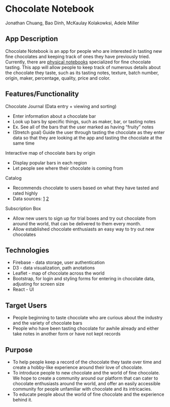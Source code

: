 # Chocolate Notebook
Jonathan Chuang, Bao Dinh, McKaulay Kolakowksi, Adele Miller

## App Description
Chocolate Notebook is an app for people who are interested in 
tasting new fine chocolates and keeping track of ones they 
have previously tried. Currently, there are
[physical notebooks](https://www.barnesandnoble.com/p/home-gift-moleskine-passion-journal-chocolate-5x825/23922814/2676593183543?st=PLA&sid=BNB_DRS_Core+Catch-All,+Low_00000000&2sid=Google_&sourceId=PLGoP79700&gclid=Cj0KCQiAl8rQBRDrARIsAEW_To-f9FR4-YOULLv9QY9BObx99GP4XukLL7jcSKCUOI0roFgt6l-qDVkaAusAEALw_wcB)
specialized for fine chocolate tasting. This app will allow people 
to keep track of numerous details about the chocolate they taste, 
such as its tasting notes, texture, batch number, origin, maker, 
percentage, quality, price and color.


## Features/Functionality
Chocolate Journal (Data entry + viewing and sorting)
* Enter information about a chocolate bar
* Look up bars by specific things, such as maker, bar, or tasting notes
* Ex. See all of the bars that the user marked as having “fruity” notes
* (Stretch goal) Guide the user through tasting the chocolate as they enter data so that they are looking at the app and tasting the chocolate at the same time

Interactive map of chocolate bars by origin
* Display popular bars in each region
* Let people see where their chocolate is coming from

Catalog
* Recommends chocolate to users based on what they have tasted and rated highly
* Data sources: [1](http://flavorsofcacao.com/chocolate_database.html) [2](https://public.opendatasoft.com/explore/dataset/chocolate-bars/)

Subscription Box
* Allow new users to sign up for trial boxes and try out chocolate from around the world, that can be delivered to them every month.
* Allow established chocolate enthusiasts an easy way to try out new chocolates



## Technologies
* Firebase - data storage, user authentication
* D3 - data visualization, path anotations
* Leaflet -  map of chocolate across the world
* Bootstrap, for login and styling forms for entering in chocolate data, adjusting for screen size
* React - UI

## Target Users
* People beginning to taste chocolate who are curious about the industry and the variety of chocolate bars
* People who have been tasting chocolate for awhile already and either take notes in another form or have not kept records

## Purpose
* To help people keep a record of the chocolate they taste over time and create a hobby-like experience around their love of chocolate. 
* To introduce people to new chocolate and the world of fine chocolate. We hope to create a community around our platform that can cater to chocolate enthusiasts around the world, and offer an easily accessible community for people unfamiliar with chocolate and its intricacies. 
* To educate people about the world of fine chocolate and the experience behind it. 


